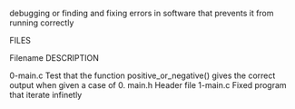 debugging or finding and fixing errors in software that prevents it from running correctly

FILES

Filename            DESCRIPTION

0-main.c            Test that the function positive_or_negative() gives the correct output when given a case of 0.
main.h              Header file
1-main.c            Fixed program that iterate infinetly

